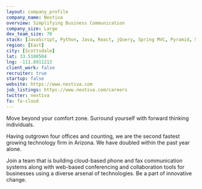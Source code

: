 ```yaml
---
layout: company_profile
company_name: Nextiva
overview: Simplifying Business Communication
company_size: Large
dev_team_size: 70
stack: [JavaScript, Python, Java, React, jQuery, Spring MVC, Pyramid, SQL]
region: [East]
city: [Scottsdale]
lat: 33.5100504
lng: -111.8911213
client_work: false
recruiter: true
startup: false
website: https://www.nextiva.com
job_listings: https://www.nextiva.com/careers
twitter: nextiva
fa: fa-cloud
---
```


Move beyond your comfort zone.  Surround yourself with forward thinking individuals.

Having outgrown four offices and counting, we are the second fastest growing technology firm in Arizona. We have doubled within the past year alone.

Join a team that is building cloud-based phone and fax communication systems along with web-based conferencing and collaboration tools for businesses using a diverse arsenal of technologies.  Be a part of innovative change.
